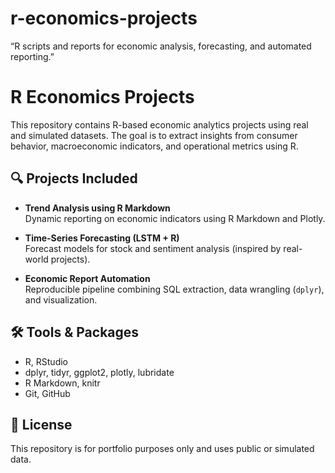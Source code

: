 # r-economics-projects
“R scripts and reports for economic analysis, forecasting, and automated reporting.”
# R Economics Projects

This repository contains R-based economic analytics projects using real and simulated datasets. The goal is to extract insights from consumer behavior, macroeconomic indicators, and operational metrics using R.

## 🔍 Projects Included

- **Trend Analysis using R Markdown**  
  Dynamic reporting on economic indicators using R Markdown and Plotly.

- **Time-Series Forecasting (LSTM + R)**  
  Forecast models for stock and sentiment analysis (inspired by real-world projects).

- **Economic Report Automation**  
  Reproducible pipeline combining SQL extraction, data wrangling (`dplyr`), and visualization.

## 🛠️ Tools & Packages
- R, RStudio
- dplyr, tidyr, ggplot2, plotly, lubridate
- R Markdown, knitr
- Git, GitHub

## 📄 License
This repository is for portfolio purposes only and uses public or simulated data.
